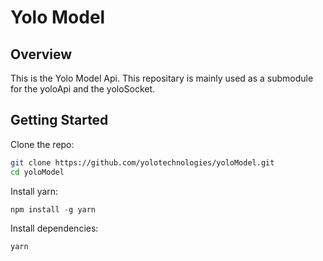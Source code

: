 # Yolo Model

## Overview

This is the Yolo Model Api. This repositary is mainly used as a submodule for the yoloApi and the yoloSocket.


## Getting Started

Clone the repo:
```sh
git clone https://github.com/yolotechnologies/yoloModel.git
cd yoloModel
```

Install yarn:
```js
npm install -g yarn
```

Install dependencies:
```sh
yarn
```

